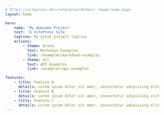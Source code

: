 ```yaml
---
# https://vitepress.dev/reference/default-theme-home-page
layout: home

hero:
    name: 'My Awesome Project'
    text: 'A VitePress Site'
    tagline: My great project tagline
    actions:
        - theme: brand
          text: Markdown Examples
          link: /examples/markdown-examples
        - theme: alt
          text: API Examples
          link: /examples/api-examples

features:
    - title: Feature A
      details: Lorem ipsum dolor sit amet, consectetur adipiscing elit
    - title: Feature B
      details: Lorem ipsum dolor sit amet, consectetur adipiscing elit
    - title: Feature C
      details: Lorem ipsum dolor sit amet, consectetur adipiscing elit
---
```

